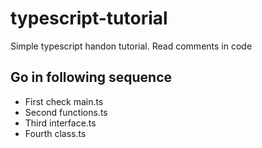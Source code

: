 # typescript-tutorial
Simple typescript handon tutorial. Read comments in code

## Go in following sequence
 - First check main.ts
 - Second functions.ts
 - Third interface.ts
 - Fourth class.ts
